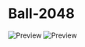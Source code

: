 # Ball-2048
![Preview](https://i.ibb.co/b24DXQZ/Screenshot-14.png)
![Preview](https://i.ibb.co/W0KXc6Q/Screenshot-15.png)
